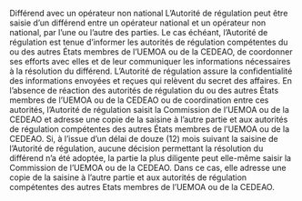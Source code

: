 Différend avec un opérateur non national
L’Autorité de régulation peut être saisie d’un différend entre un opérateur national et un opérateur non national, par l’une ou l’autre des parties.
Le cas échéant, l’Autorité de régulation est tenue d’informer les autorités de régulation compétentes du ou des autres États membres de l’UEMOA ou de la CEDEAO, de coordonner ses efforts avec elles et de leur communiquer les informations nécessaires à la résolution du différend. L’Autorité de régulation assure la confidentialité des informations envoyées et reçues qui relèvent du secret des affaires.
En l’absence de réaction des autorités de régulation du ou des autres États membres de l’UEMOA ou de la CEDEAO ou de coordination entre ces autorités, l’Autorité de régulation saisit la Commission de l’UEMOA ou de la CEDEAO et adresse une copie de la saisine à l’autre partie et aux autorités de régulation compétentes des autres États membres de l’UEMOA ou de la CEDEAO.
Si, à l’issue d’un délai de douze (12) mois suivant la saisine de l’Autorité de régulation, aucune décision permettant la résolution du différend n’a été adoptée, la partie la plus diligente peut elle-même saisir la Commission de l’UEMOA ou de la CEDEAO. Dans ce cas, elle adresse une copie de la saisine à l’autre partie et aux autorités de régulation compétentes des autres Etats membres de l’UEMOA ou de la CEDEAO.